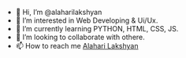 - 👋 Hi, I’m @alaharilakshyan
- 👀 I’m interested in Web Developing & Ui/Ux.
- 🌱 I’m currently learning PYTHON, HTML, CSS, JS.
- 💞️ I’m looking to collaborate with othere.
- 📫 How to reach me [Alahari Lakshyan](www.linkedin.com/in/alaharilakshyan)

<!---
alaharilakshyan/alaharilakshyan is a ✨ special ✨ repository because its `README.md` (this file) appears on your GitHub profile.
You can click the Preview link to take a look at your changes.
--->
